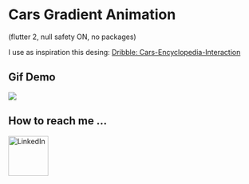 # Cars Gradient Animation 

(flutter 2, null safety ON, no packages)

I use as inspiration this desing:
[Dribble: Cars-Encyclopedia-Interaction](https://dribbble.com/shots/5845145-Cars-Encyclopedia-Interaction)

## Gif Demo

<img src="assets/cars-gif.gif"></img>
## How to reach me ...
[<img align="left" alt="LinkedIn" width="80" src="assets/linkedin.ico" />]( https://linkedin.com/in/juan-castorino)
